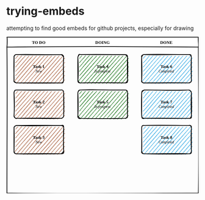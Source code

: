 # trying-embeds
attempting to find good embeds for github projects, especially for drawing

<svg xmlns="http://www.w3.org/2000/svg" xmlns:xlink="http://www.w3.org/1999/xlink" version="1.1" width="542px" viewBox="-0.5 -0.5 542 442" content="&lt;mxfile host=&quot;app.diagrams.net&quot; modified=&quot;2023-12-01T11:10:38.089Z&quot; agent=&quot;Mozilla/5.0 (Windows NT 10.0; Win64; x64) AppleWebKit/537.36 (KHTML, like Gecko) Chrome/118.0.0.0 Safari/537.36 OPR/104.0.0.0&quot; etag=&quot;i4LU7qhyP5owg7nleqOA&quot; version=&quot;22.1.5&quot; type=&quot;github&quot;&gt;&#10;  &lt;diagram id=&quot;wFE0QG_FPsp0jaGvCLVb&quot; name=&quot;Page-1&quot;&gt;&#10;    &lt;mxGraphModel dx=&quot;961&quot; dy=&quot;590&quot; grid=&quot;1&quot; gridSize=&quot;10&quot; guides=&quot;1&quot; tooltips=&quot;1&quot; connect=&quot;1&quot; arrows=&quot;1&quot; fold=&quot;1&quot; page=&quot;1&quot; pageScale=&quot;1&quot; pageWidth=&quot;850&quot; pageHeight=&quot;1100&quot; math=&quot;0&quot; shadow=&quot;0&quot;&gt;&#10;      &lt;root&gt;&#10;        &lt;mxCell id=&quot;0&quot; /&gt;&#10;        &lt;mxCell id=&quot;1&quot; parent=&quot;0&quot; /&gt;&#10;        &lt;mxCell id=&quot;_5mSTuPxr-ZiKRkBDSY7-1&quot; value=&quot;&quot; style=&quot;swimlane;fontStyle=2;childLayout=stackLayout;horizontal=1;startSize=28;horizontalStack=1;resizeParent=1;resizeParentMax=0;resizeLast=0;collapsible=0;marginBottom=0;swimlaneFillColor=none;fontFamily=Permanent Marker;fontSize=16;points=[];verticalAlign=top;stackBorder=0;resizable=1;strokeWidth=2;sketch=1;disableMultiStroke=1;&quot; parent=&quot;1&quot; vertex=&quot;1&quot;&gt;&#10;          &lt;mxGeometry x=&quot;160&quot; y=&quot;80&quot; width=&quot;540&quot; height=&quot;440&quot; as=&quot;geometry&quot; /&gt;&#10;        &lt;/mxCell&gt;&#10;        &lt;object label=&quot;TO DO&quot; status=&quot;New&quot; id=&quot;_5mSTuPxr-ZiKRkBDSY7-2&quot;&gt;&#10;          &lt;mxCell style=&quot;swimlane;strokeWidth=2;fontFamily=Permanent Marker;html=0;startSize=1;verticalAlign=bottom;spacingBottom=5;points=[];childLayout=stackLayout;stackBorder=20;stackSpacing=20;resizeLast=0;resizeParent=1;horizontalStack=0;collapsible=0;sketch=1;strokeColor=none;fillStyle=solid;fillColor=#A0522D;&quot; parent=&quot;_5mSTuPxr-ZiKRkBDSY7-1&quot; vertex=&quot;1&quot;&gt;&#10;            &lt;mxGeometry y=&quot;28&quot; width=&quot;180&quot; height=&quot;412&quot; as=&quot;geometry&quot; /&gt;&#10;          &lt;/mxCell&gt;&#10;        &lt;/object&gt;&#10;        &lt;object label=&quot;Task 1&amp;lt;br&amp;gt;&amp;lt;span style=&amp;quot;font-weight: normal&amp;quot;&amp;gt;&amp;lt;i&amp;gt;&amp;lt;font style=&amp;quot;font-size: 10px&amp;quot;&amp;gt;%status%&amp;lt;/font&amp;gt;&amp;lt;/i&amp;gt;&amp;lt;/span&amp;gt;&quot; placeholders=&quot;1&quot; id=&quot;_5mSTuPxr-ZiKRkBDSY7-3&quot;&gt;&#10;          &lt;mxCell style=&quot;whiteSpace=wrap;html=1;strokeWidth=2;fillColor=swimlane;fontStyle=1;spacingTop=0;rounded=1;arcSize=9;points=[];sketch=1;fontFamily=Permanent Marker;hachureGap=8;fillWeight=1;&quot; parent=&quot;_5mSTuPxr-ZiKRkBDSY7-2&quot; vertex=&quot;1&quot;&gt;&#10;            &lt;mxGeometry x=&quot;20&quot; y=&quot;21&quot; width=&quot;140&quot; height=&quot;80&quot; as=&quot;geometry&quot; /&gt;&#10;          &lt;/mxCell&gt;&#10;        &lt;/object&gt;&#10;        &lt;object label=&quot;Task 2&amp;lt;br&amp;gt;&amp;lt;span style=&amp;quot;font-weight: normal&amp;quot;&amp;gt;&amp;lt;i&amp;gt;&amp;lt;font style=&amp;quot;font-size: 10px&amp;quot;&amp;gt;%status%&amp;lt;/font&amp;gt;&amp;lt;/i&amp;gt;&amp;lt;/span&amp;gt;&quot; placeholders=&quot;1&quot; id=&quot;_5mSTuPxr-ZiKRkBDSY7-4&quot;&gt;&#10;          &lt;mxCell style=&quot;whiteSpace=wrap;html=1;strokeWidth=2;fillColor=swimlane;fontStyle=1;spacingTop=0;rounded=1;arcSize=9;points=[];sketch=1;fontFamily=Permanent Marker;hachureGap=8;fillWeight=1;&quot; parent=&quot;_5mSTuPxr-ZiKRkBDSY7-2&quot; vertex=&quot;1&quot;&gt;&#10;            &lt;mxGeometry x=&quot;20&quot; y=&quot;121&quot; width=&quot;140&quot; height=&quot;80&quot; as=&quot;geometry&quot; /&gt;&#10;          &lt;/mxCell&gt;&#10;        &lt;/object&gt;&#10;        &lt;object label=&quot;Task 3&amp;lt;br&amp;gt;&amp;lt;span style=&amp;quot;font-weight: normal&amp;quot;&amp;gt;&amp;lt;i&amp;gt;&amp;lt;font style=&amp;quot;font-size: 10px&amp;quot;&amp;gt;%status%&amp;lt;/font&amp;gt;&amp;lt;/i&amp;gt;&amp;lt;/span&amp;gt;&quot; placeholders=&quot;1&quot; id=&quot;_5mSTuPxr-ZiKRkBDSY7-5&quot;&gt;&#10;          &lt;mxCell style=&quot;whiteSpace=wrap;html=1;strokeWidth=2;fillColor=swimlane;fontStyle=1;spacingTop=0;rounded=1;arcSize=9;points=[];sketch=1;fontFamily=Permanent Marker;hachureGap=8;fillWeight=1;&quot; parent=&quot;_5mSTuPxr-ZiKRkBDSY7-2&quot; vertex=&quot;1&quot;&gt;&#10;            &lt;mxGeometry x=&quot;20&quot; y=&quot;221&quot; width=&quot;140&quot; height=&quot;80&quot; as=&quot;geometry&quot; /&gt;&#10;          &lt;/mxCell&gt;&#10;        &lt;/object&gt;&#10;        &lt;object label=&quot;DOING&quot; status=&quot;In progress&quot; id=&quot;_5mSTuPxr-ZiKRkBDSY7-6&quot;&gt;&#10;          &lt;mxCell style=&quot;swimlane;strokeWidth=2;fontFamily=Permanent Marker;html=0;startSize=1;verticalAlign=bottom;spacingBottom=5;points=[];childLayout=stackLayout;stackBorder=20;stackSpacing=20;resizeLast=0;resizeParent=1;horizontalStack=0;collapsible=0;sketch=1;strokeColor=none;fillStyle=solid;fillColor=#006600;&quot; parent=&quot;_5mSTuPxr-ZiKRkBDSY7-1&quot; vertex=&quot;1&quot;&gt;&#10;            &lt;mxGeometry x=&quot;180&quot; y=&quot;28&quot; width=&quot;180&quot; height=&quot;412&quot; as=&quot;geometry&quot; /&gt;&#10;          &lt;/mxCell&gt;&#10;        &lt;/object&gt;&#10;        &lt;object label=&quot;Task 4&amp;lt;br&amp;gt;&amp;lt;span style=&amp;quot;font-weight: normal&amp;quot;&amp;gt;&amp;lt;i&amp;gt;&amp;lt;font style=&amp;quot;font-size: 10px&amp;quot;&amp;gt;%status%&amp;lt;/font&amp;gt;&amp;lt;/i&amp;gt;&amp;lt;/span&amp;gt;&quot; placeholders=&quot;1&quot; id=&quot;_5mSTuPxr-ZiKRkBDSY7-7&quot;&gt;&#10;          &lt;mxCell style=&quot;whiteSpace=wrap;html=1;strokeWidth=2;fillColor=swimlane;fontStyle=1;spacingTop=0;rounded=1;arcSize=9;points=[];sketch=1;fontFamily=Permanent Marker;hachureGap=8;fillWeight=1;&quot; parent=&quot;_5mSTuPxr-ZiKRkBDSY7-6&quot; vertex=&quot;1&quot;&gt;&#10;            &lt;mxGeometry x=&quot;20&quot; y=&quot;21&quot; width=&quot;140&quot; height=&quot;80&quot; as=&quot;geometry&quot; /&gt;&#10;          &lt;/mxCell&gt;&#10;        &lt;/object&gt;&#10;        &lt;object label=&quot;Task 5&amp;lt;br&amp;gt;&amp;lt;span style=&amp;quot;font-weight: normal&amp;quot;&amp;gt;&amp;lt;i&amp;gt;&amp;lt;font style=&amp;quot;font-size: 10px&amp;quot;&amp;gt;%status%&amp;lt;/font&amp;gt;&amp;lt;/i&amp;gt;&amp;lt;/span&amp;gt;&quot; placeholders=&quot;1&quot; id=&quot;_5mSTuPxr-ZiKRkBDSY7-8&quot;&gt;&#10;          &lt;mxCell style=&quot;whiteSpace=wrap;html=1;strokeWidth=2;fillColor=swimlane;fontStyle=1;spacingTop=0;rounded=1;arcSize=9;points=[];sketch=1;fontFamily=Permanent Marker;hachureGap=8;fillWeight=1;&quot; parent=&quot;_5mSTuPxr-ZiKRkBDSY7-6&quot; vertex=&quot;1&quot;&gt;&#10;            &lt;mxGeometry x=&quot;20&quot; y=&quot;121&quot; width=&quot;140&quot; height=&quot;80&quot; as=&quot;geometry&quot; /&gt;&#10;          &lt;/mxCell&gt;&#10;        &lt;/object&gt;&#10;        &lt;object label=&quot;DONE&quot; status=&quot;Completed&quot; id=&quot;_5mSTuPxr-ZiKRkBDSY7-9&quot;&gt;&#10;          &lt;mxCell style=&quot;swimlane;strokeWidth=2;fontFamily=Permanent Marker;html=0;startSize=1;verticalAlign=bottom;spacingBottom=5;points=[];childLayout=stackLayout;stackBorder=20;stackSpacing=20;resizeLast=0;resizeParent=1;horizontalStack=0;collapsible=0;sketch=1;strokeColor=none;fillStyle=solid;fillColor=#1BA1E2;&quot; parent=&quot;_5mSTuPxr-ZiKRkBDSY7-1&quot; vertex=&quot;1&quot;&gt;&#10;            &lt;mxGeometry x=&quot;360&quot; y=&quot;28&quot; width=&quot;180&quot; height=&quot;412&quot; as=&quot;geometry&quot; /&gt;&#10;          &lt;/mxCell&gt;&#10;        &lt;/object&gt;&#10;        &lt;object label=&quot;Task 6&amp;lt;br&amp;gt;&amp;lt;span style=&amp;quot;font-weight: normal&amp;quot;&amp;gt;&amp;lt;i&amp;gt;&amp;lt;font style=&amp;quot;font-size: 10px&amp;quot;&amp;gt;%status%&amp;lt;/font&amp;gt;&amp;lt;/i&amp;gt;&amp;lt;/span&amp;gt;&quot; placeholders=&quot;1&quot; id=&quot;_5mSTuPxr-ZiKRkBDSY7-10&quot;&gt;&#10;          &lt;mxCell style=&quot;whiteSpace=wrap;html=1;strokeWidth=2;fillColor=swimlane;fontStyle=1;spacingTop=0;rounded=1;arcSize=9;points=[];sketch=1;fontFamily=Permanent Marker;hachureGap=8;fillWeight=1;&quot; parent=&quot;_5mSTuPxr-ZiKRkBDSY7-9&quot; vertex=&quot;1&quot;&gt;&#10;            &lt;mxGeometry x=&quot;20&quot; y=&quot;21&quot; width=&quot;140&quot; height=&quot;80&quot; as=&quot;geometry&quot; /&gt;&#10;          &lt;/mxCell&gt;&#10;        &lt;/object&gt;&#10;        &lt;object label=&quot;Task 7&amp;lt;br&amp;gt;&amp;lt;span style=&amp;quot;font-weight: normal&amp;quot;&amp;gt;&amp;lt;i&amp;gt;&amp;lt;font style=&amp;quot;font-size: 10px&amp;quot;&amp;gt;%status%&amp;lt;/font&amp;gt;&amp;lt;/i&amp;gt;&amp;lt;/span&amp;gt;&quot; placeholders=&quot;1&quot; id=&quot;_5mSTuPxr-ZiKRkBDSY7-11&quot;&gt;&#10;          &lt;mxCell style=&quot;whiteSpace=wrap;html=1;strokeWidth=2;fillColor=swimlane;fontStyle=1;spacingTop=0;rounded=1;arcSize=9;points=[];sketch=1;fontFamily=Permanent Marker;hachureGap=8;fillWeight=1;&quot; parent=&quot;_5mSTuPxr-ZiKRkBDSY7-9&quot; vertex=&quot;1&quot;&gt;&#10;            &lt;mxGeometry x=&quot;20&quot; y=&quot;121&quot; width=&quot;140&quot; height=&quot;80&quot; as=&quot;geometry&quot; /&gt;&#10;          &lt;/mxCell&gt;&#10;        &lt;/object&gt;&#10;        &lt;object label=&quot;Task 8&amp;lt;br&amp;gt;&amp;lt;span style=&amp;quot;font-weight: normal&amp;quot;&amp;gt;&amp;lt;i&amp;gt;&amp;lt;font style=&amp;quot;font-size: 10px&amp;quot;&amp;gt;%status%&amp;lt;/font&amp;gt;&amp;lt;/i&amp;gt;&amp;lt;/span&amp;gt;&quot; placeholders=&quot;1&quot; id=&quot;_5mSTuPxr-ZiKRkBDSY7-12&quot;&gt;&#10;          &lt;mxCell style=&quot;whiteSpace=wrap;html=1;strokeWidth=2;fillColor=swimlane;fontStyle=1;spacingTop=0;rounded=1;arcSize=9;points=[];sketch=1;fontFamily=Permanent Marker;hachureGap=8;fillWeight=1;&quot; parent=&quot;_5mSTuPxr-ZiKRkBDSY7-9&quot; vertex=&quot;1&quot;&gt;&#10;            &lt;mxGeometry x=&quot;20&quot; y=&quot;221&quot; width=&quot;140&quot; height=&quot;80&quot; as=&quot;geometry&quot; /&gt;&#10;          &lt;/mxCell&gt;&#10;        &lt;/object&gt;&#10;      &lt;/root&gt;&#10;    &lt;/mxGraphModel&gt;&#10;  &lt;/diagram&gt;&#10;&lt;/mxfile&gt;&#10;" onclick="(function(svg){var src=window.event.target||window.event.srcElement;while (src!=null&amp;&amp;src.nodeName.toLowerCase()!='a'){src=src.parentNode;}if(src==null){if(svg.wnd!=null&amp;&amp;!svg.wnd.closed){svg.wnd.focus();}else{var r=function(evt){if(evt.data=='ready'&amp;&amp;evt.source==svg.wnd){svg.wnd.postMessage(decodeURIComponent(svg.getAttribute('content')),'*');window.removeEventListener('message',r);}};window.addEventListener('message',r);svg.wnd=window.open('https://viewer.diagrams.net/?client=1&amp;page=0');}}})(this);" style="cursor:pointer;max-width:100%;max-height:442px;"><defs/><g><path d="M 1 29 L 1 1 L 541 1 L 541 29" fill="none" stroke="none" pointer-events="all"/><path d="M 1 29.59 L 2.47 2.18 L 540.14 -0.25 L 540.08 27.7" fill="rgb(255, 255, 255)" stroke="none" pointer-events="all"/><path d="M 1 29 M 1 29 C 1.9 16.73 2.27 6.07 1 1 M 1 1 C 124.94 -0.09 249.4 0.26 541 1 M 541 1 C 539.77 12.18 542.68 22.08 541 29" fill="none" stroke="rgb(0, 0, 0)" stroke-width="2" stroke-linejoin="round" stroke-linecap="round" stroke-miterlimit="10" pointer-events="all"/><path d="M 1 29 M 1 29 C 2.32 152.15 0.98 275.73 1 441 M 1 441 C 128.63 442.69 254.46 442.84 541 441 M 541 441 C 542.86 334.53 541.86 228.76 541 29" fill="none" stroke="rgb(0, 0, 0)" stroke-width="2" stroke-linejoin="round" stroke-linecap="round" stroke-miterlimit="10" pointer-events="none"/><path d="M 1 29 M 1 29 C 163.49 27.07 324.54 27.04 541 29" fill="none" stroke="rgb(0, 0, 0)" stroke-width="2" stroke-linejoin="round" stroke-linecap="round" stroke-miterlimit="10" pointer-events="none"/><path d="M 1 30 L 1 29 L 181 29 L 181 30" fill="none" stroke="none" pointer-events="all"/><g fill="rgb(0, 0, 0)" font-family="Permanent Marker" font-weight="bold" text-anchor="middle" font-size="12px"><text x="90.5" y="19.5">TO DO</text></g><rect x="21" y="50" width="140" height="80" rx="7.2" ry="7.2" fill="none" stroke="none" pointer-events="all"/><path d="M 22.96 51.61 C 22.96 51.61 22.96 51.61 22.96 51.61 M 22.96 51.61 C 22.96 51.61 22.96 51.61 22.96 51.61 M 25.07 61.39 C 27.32 58.43 29.62 56.74 32.28 53.09 M 25.07 61.39 C 26.26 60.05 28.77 57.61 32.28 53.09 M 25.2 73.43 C 31.26 67.45 35.77 61.99 42.91 53.05 M 25.2 73.43 C 31.92 65.23 37.87 59.04 42.91 53.05 M 25.33 85.47 C 34.94 72.5 46.04 59.96 52.89 53.77 M 25.33 85.47 C 35.11 73.88 45.34 61.92 52.89 53.77 M 25.47 97.51 C 35.57 86.72 45.04 76.2 63.52 53.74 M 25.47 97.51 C 34.66 87.44 42.94 77.05 63.52 53.74 M 25.6 109.55 C 41.7 91.04 57.86 69.11 74.15 53.7 M 25.6 109.55 C 42.97 90.73 58.31 72.14 74.15 53.7 M 23.11 124.61 C 35.23 106.84 50.15 90.82 84.78 53.67 M 23.11 124.61 C 40.27 104.69 57.39 85 84.78 53.67 M 27.83 131.37 C 50.45 103.88 74.23 75.92 95.41 53.63 M 27.83 131.37 C 49.1 107.84 69.49 83.23 95.41 53.63 M 37.81 132.09 C 55.01 112.92 70.98 91.71 106.04 53.6 M 37.81 132.09 C 63.24 102.94 89.68 73.85 106.04 53.6 M 48.44 132.05 C 68.36 108.98 88.29 85.54 116.67 53.56 M 48.44 132.05 C 69.69 108.13 90.09 83.63 116.67 53.56 M 59.07 132.02 C 79.75 107.6 100.35 85.07 127.3 53.53 M 59.07 132.02 C 80.68 106.83 101.78 81.38 127.3 53.53 M 69.7 131.99 C 96.61 101.26 123.05 71.8 137.93 53.5 M 69.7 131.99 C 90.08 106.82 111.66 81.79 137.93 53.5 M 80.33 131.95 C 107.01 101.64 134.64 70.41 148.56 53.46 M 80.33 131.95 C 99.41 108.35 119.52 86.53 148.56 53.46 M 90.96 131.92 C 104.52 114.53 120.06 96.41 159.84 52.67 M 90.96 131.92 C 116.12 103.28 140.87 76.09 159.84 52.67 M 101.59 131.88 C 114.15 115.78 127.47 103 163.91 60.18 M 101.59 131.88 C 126.35 105.31 148.53 77.94 163.91 60.18 M 112.22 131.85 C 123.08 118.48 136.61 106.53 164.05 72.23 M 112.22 131.85 C 122.3 120.44 134.06 106.63 164.05 72.23 M 122.85 131.81 C 135.55 115.26 148.8 99.47 164.18 84.27 M 122.85 131.81 C 133.36 119.28 146.11 105.16 164.18 84.27 M 133.48 131.78 C 139.58 125.95 146.03 118.13 163.66 97.06 M 133.48 131.78 C 141.65 122.08 150.8 112.41 163.66 97.06 M 144.11 131.74 C 148.67 127.92 151.34 123.67 163.79 109.1 M 144.11 131.74 C 152.47 122.95 158.09 113.57 163.79 109.1 M 155.39 130.95 C 156.67 127.96 159.41 125.02 163.92 121.14 M 155.39 130.95 C 157.04 128.32 158.66 127.17 163.92 121.14" fill="none" stroke="#a0522d" stroke-linejoin="round" stroke-linecap="round" stroke-miterlimit="10" pointer-events="all"/><path d="M 28.2 50 M 28.2 50 C 69.6 49.02 109.2 50.99 153.8 50 M 28.2 50 C 65.06 51.05 100.58 51.08 153.8 50 M 153.8 50 C 158.5 49.86 161.13 53.7 161 57.2 M 153.8 50 C 156.75 52.14 159.75 53.76 161 57.2 M 161 57.2 C 159.62 71.75 160.2 84.8 161 122.8 M 161 57.2 C 159.89 82.1 159.82 106.97 161 122.8 M 161 122.8 C 159.03 127.59 160.17 129.66 153.8 130 M 161 122.8 C 158.99 128.66 160.69 131.51 153.8 130 M 153.8 130 C 103.65 129.88 54.89 129.56 28.2 130 M 153.8 130 C 105.73 131.02 60.13 130.41 28.2 130 M 28.2 130 C 25.16 128.49 19.32 126.01 21 122.8 M 28.2 130 C 24.04 129.36 19.03 126.97 21 122.8 M 21 122.8 C 20.04 106.15 21.59 90.63 21 57.2 M 21 122.8 C 21.05 104.73 19.79 87.93 21 57.2 M 21 57.2 C 19.86 53.82 24.12 49.22 28.2 50 M 21 57.2 C 21.46 51.82 23.8 51.04 28.2 50" fill="none" stroke="rgb(0, 0, 0)" stroke-width="2" stroke-linejoin="round" stroke-linecap="round" stroke-miterlimit="10" pointer-events="all"/><g transform="translate(-0.5 -0.5)"><switch><foreignObject pointer-events="none" width="100%" height="100%" requiredFeatures="http://www.w3.org/TR/SVG11/feature#Extensibility" style="overflow: visible; text-align: left;"><div xmlns="http://www.w3.org/1999/xhtml" style="display: flex; align-items: unsafe center; justify-content: unsafe center; width: 138px; height: 1px; padding-top: 90px; margin-left: 22px;"><div data-drawio-colors="color: rgb(0, 0, 0); " style="box-sizing: border-box; font-size: 0px; text-align: center;"><div style="display: inline-block; font-size: 12px; font-family: &quot;Permanent Marker&quot;; color: rgb(0, 0, 0); line-height: 1.2; pointer-events: all; font-weight: bold; white-space: normal; overflow-wrap: normal;">Task 1<br /><span style="font-weight: normal"><i><font style="font-size: 10px">New</font></i></span></div></div></div></foreignObject><text x="91" y="94" fill="rgb(0, 0, 0)" font-family="Permanent Marker" font-size="12px" text-anchor="middle" font-weight="bold">Task 1...</text></switch></g><rect x="21" y="150" width="140" height="80" rx="7.2" ry="7.2" fill="none" stroke="none" pointer-events="all"/><path d="M 22.62 152.01 C 22.62 152.01 22.62 152.01 22.62 152.01 M 22.62 152.01 C 22.62 152.01 22.62 152.01 22.62 152.01 M 25.37 161.03 C 27.52 159.2 29.28 154.73 31.94 153.49 M 25.37 161.03 C 27.05 159.85 27.62 157.71 31.94 153.49 M 25.51 173.07 C 29.73 169.16 35.38 162.18 42.57 153.45 M 25.51 173.07 C 28.66 168.37 32.67 164.46 42.57 153.45 M 25.64 185.11 C 36.35 173.96 46.34 165.11 53.2 153.42 M 25.64 185.11 C 35.06 174.93 42.13 164.35 53.2 153.42 M 25.12 197.91 C 36.44 181.34 49.85 168.99 63.83 153.38 M 25.12 197.91 C 39.21 183.34 51.56 167.27 63.83 153.38 M 25.25 209.95 C 37.71 195.7 49.55 182.57 74.46 153.35 M 25.25 209.95 C 39.36 192.77 54.15 176.33 74.46 153.35 M 23.42 224.26 C 39.95 202.05 60.82 183.49 85.09 153.31 M 23.42 224.26 C 40.08 204.7 57.4 187.04 85.09 153.31 M 27.49 231.77 C 50.88 204.88 72.88 175.98 95.72 153.28 M 27.49 231.77 C 46.15 210.94 64.36 189.66 95.72 153.28 M 38.12 231.73 C 57.47 206.58 78.09 183.92 106.35 153.24 M 38.12 231.73 C 58.32 209.92 78.35 185.65 106.35 153.24 M 48.75 231.7 C 63.89 216.1 79.08 197.06 116.32 153.96 M 48.75 231.7 C 71.34 205.5 94.42 180.68 116.32 153.96 M 59.38 231.66 C 80.37 210.32 99.91 186.27 126.95 153.93 M 59.38 231.66 C 79.51 207.34 102.69 180.99 126.95 153.93 M 70.01 231.63 C 92.67 202.97 118.81 178.65 137.58 153.89 M 70.01 231.63 C 90.2 207.49 111.75 183.35 137.58 153.89 M 80.64 231.6 C 97.44 212.59 110.42 198.17 148.21 153.86 M 80.64 231.6 C 104.31 204.7 128.21 175.72 148.21 153.86 M 91.27 231.56 C 109.8 209.69 131.41 186.04 160.15 152.32 M 91.27 231.56 C 118.73 199.52 145.77 169.12 160.15 152.32 M 101.24 232.28 C 115.98 216.72 132.01 198.14 164.22 159.83 M 101.24 232.28 C 115.76 215.78 130.72 196.95 164.22 159.83 M 111.87 232.25 C 129.72 213.56 144.88 192.67 164.35 171.87 M 111.87 232.25 C 128.77 214.44 143.91 195.09 164.35 171.87 M 122.5 232.21 C 134.23 220.43 143.94 207.54 163.83 184.67 M 122.5 232.21 C 131.99 219.19 142.6 206.82 163.83 184.67 M 133.13 232.18 C 138.7 225.83 145.61 218.33 163.97 196.71 M 133.13 232.18 C 144.71 219.29 156.69 205.15 163.97 196.71 M 143.76 232.14 C 147.91 227.5 154.41 220.88 164.1 208.75 M 143.76 232.14 C 150.37 224.66 158.64 216.43 164.1 208.75 M 155.05 231.35 C 157.88 227.35 162.97 223.76 163.58 221.54 M 155.05 231.35 C 156.85 228.82 159.23 226.73 163.58 221.54" fill="none" stroke="#a0522d" stroke-linejoin="round" stroke-linecap="round" stroke-miterlimit="10" pointer-events="all"/><path d="M 28.2 150 M 28.2 150 C 66.24 150.96 102.14 150.6 153.8 150 M 28.2 150 C 68.96 150.05 111.18 149.64 153.8 150 M 153.8 150 C 157.44 148.94 161.2 152.06 161 157.2 M 153.8 150 C 158.13 149.7 160.95 151.67 161 157.2 M 161 157.2 C 161.5 179.52 162.2 201.53 161 222.8 M 161 157.2 C 160.54 177.98 161.73 197.49 161 222.8 M 161 222.8 C 160.69 225.91 158.26 229.73 153.8 230 M 161 222.8 C 161.36 227.03 156.5 230.04 153.8 230 M 153.8 230 C 117.94 231.37 84.92 229.73 28.2 230 M 153.8 230 C 121.71 229.35 89.87 228.59 28.2 230 M 28.2 230 C 25 229.89 20.18 228.26 21 222.8 M 28.2 230 C 24.67 231.91 21.72 225.8 21 222.8 M 21 222.8 C 22.81 195.49 21.81 169.43 21 157.2 M 21 222.8 C 22.55 201.17 20.99 179.42 21 157.2 M 21 157.2 C 22.61 151.51 22.36 149.99 28.2 150 M 21 157.2 C 20.7 154.17 24.57 149.16 28.2 150" fill="none" stroke="rgb(0, 0, 0)" stroke-width="2" stroke-linejoin="round" stroke-linecap="round" stroke-miterlimit="10" pointer-events="all"/><g transform="translate(-0.5 -0.5)"><switch><foreignObject pointer-events="none" width="100%" height="100%" requiredFeatures="http://www.w3.org/TR/SVG11/feature#Extensibility" style="overflow: visible; text-align: left;"><div xmlns="http://www.w3.org/1999/xhtml" style="display: flex; align-items: unsafe center; justify-content: unsafe center; width: 138px; height: 1px; padding-top: 190px; margin-left: 22px;"><div data-drawio-colors="color: rgb(0, 0, 0); " style="box-sizing: border-box; font-size: 0px; text-align: center;"><div style="display: inline-block; font-size: 12px; font-family: &quot;Permanent Marker&quot;; color: rgb(0, 0, 0); line-height: 1.2; pointer-events: all; font-weight: bold; white-space: normal; overflow-wrap: normal;">Task 2<br /><span style="font-weight: normal"><i><font style="font-size: 10px">New</font></i></span></div></div></div></foreignObject><text x="91" y="194" fill="rgb(0, 0, 0)" font-family="Permanent Marker" font-size="12px" text-anchor="middle" font-weight="bold">Task 2...</text></switch></g><rect x="21" y="250" width="140" height="80" rx="7.2" ry="7.2" fill="none" stroke="none" pointer-events="all"/><path d="M 22.93 251.65 C 22.93 251.65 22.93 251.65 22.93 251.65 M 22.93 251.65 C 22.93 251.65 22.93 251.65 22.93 251.65 M 25.68 260.68 C 27.78 257.7 31.2 254.3 32.24 253.13 M 25.68 260.68 C 28.11 258.02 30.28 254.45 32.24 253.13 M 25.16 273.47 C 28.27 267.26 31.38 266.37 42.87 253.1 M 25.16 273.47 C 30.16 267.89 34.05 263.88 42.87 253.1 M 25.29 285.51 C 32.64 275.96 41.71 266.58 53.5 253.06 M 25.29 285.51 C 31.89 276.54 39.96 269.14 53.5 253.06 M 25.43 297.55 C 33.05 288.45 42.35 279.53 63.48 253.78 M 25.43 297.55 C 34.35 286.97 44.71 276.48 63.48 253.78 M 25.56 309.6 C 39.77 292.79 56.68 273.66 74.11 253.75 M 25.56 309.6 C 37.16 294.5 51 280.65 74.11 253.75 M 23.07 324.65 C 44.01 298.02 66.83 272.92 84.74 253.71 M 23.07 324.65 C 37.81 305.46 55.34 287.82 84.74 253.71 M 27.79 331.41 C 51.53 306.99 75.28 277.68 95.37 253.68 M 27.79 331.41 C 43.51 311.71 59.18 294.15 95.37 253.68 M 38.42 331.38 C 61.26 304.51 86.3 276.66 106 253.64 M 38.42 331.38 C 64.79 299.52 91.79 268.67 106 253.64 M 48.4 332.1 C 70.25 303.95 94.65 277.28 116.63 253.61 M 48.4 332.1 C 72.76 303.12 96.97 275.49 116.63 253.61 M 59.03 332.06 C 78.29 308 97.15 285.96 127.26 253.57 M 59.03 332.06 C 81.66 306.12 103.34 280.37 127.26 253.57 M 69.66 332.03 C 88.53 308.9 110.83 285.19 137.89 253.54 M 69.66 332.03 C 90.08 309.09 112 285.36 137.89 253.54 M 80.29 331.99 C 98.71 312.26 118.99 290.6 148.52 253.51 M 80.29 331.99 C 96.94 313.6 113.46 294.6 148.52 253.51 M 90.92 331.96 C 118.43 304.23 142.11 275.06 159.81 252.72 M 90.92 331.96 C 106.92 313.74 122.46 295.98 159.81 252.72 M 101.55 331.93 C 116.71 312 135.13 295.97 163.87 260.23 M 101.55 331.93 C 119.98 311.51 137.87 289.24 163.87 260.23 M 112.18 331.89 C 125.03 316.31 135.02 302.9 164.01 272.27 M 112.18 331.89 C 124.33 319.03 136.06 304.55 164.01 272.27 M 122.81 331.86 C 137.84 312.17 156.27 296.67 164.14 284.31 M 122.81 331.86 C 131.27 321.17 141.75 310.55 164.14 284.31 M 133.44 331.82 C 138.2 325.26 145.31 318.41 163.62 297.11 M 133.44 331.82 C 141.19 323.25 149.46 314.17 163.62 297.11 M 144.07 331.79 C 147.96 326.68 153.97 318.06 163.75 309.15 M 144.07 331.79 C 150.47 324.56 156.92 318 163.75 309.15 M 155.36 331 C 157.85 328.13 160.97 325.85 163.88 321.19 M 155.36 331 C 157.5 328.4 159.34 325.36 163.88 321.19" fill="none" stroke="#a0522d" stroke-linejoin="round" stroke-linecap="round" stroke-miterlimit="10" pointer-events="all"/><path d="M 28.2 250 M 28.2 250 C 62.88 252.89 99.07 250.21 153.8 250 M 28.2 250 C 74.86 249.05 121.78 250.19 153.8 250 M 153.8 250 C 160.38 248.02 161.27 250.42 161 257.2 M 153.8 250 C 159.5 251.86 162.16 254.19 161 257.2 M 161 257.2 C 162.06 274.17 158.89 288.01 161 322.8 M 161 257.2 C 159.89 273.87 160.32 290.02 161 322.8 M 161 322.8 C 162.34 328.23 160.35 329.8 153.8 330 M 161 322.8 C 159.12 325.39 156.9 328.57 153.8 330 M 153.8 330 C 111.11 328.87 68.72 329.9 28.2 330 M 153.8 330 C 110.57 330.2 67.37 331.28 28.2 330 M 28.2 330 C 24.84 331.29 21.04 326.5 21 322.8 M 28.2 330 C 25.31 329.86 19.81 329.23 21 322.8 M 21 322.8 C 21.57 297.94 22.04 278.47 21 257.2 M 21 322.8 C 20.74 297.62 20.87 272.91 21 257.2 M 21 257.2 C 21.36 253.2 24.61 250.76 28.2 250 M 21 257.2 C 19.94 251.92 25.34 251.87 28.2 250" fill="none" stroke="rgb(0, 0, 0)" stroke-width="2" stroke-linejoin="round" stroke-linecap="round" stroke-miterlimit="10" pointer-events="all"/><g transform="translate(-0.5 -0.5)"><switch><foreignObject pointer-events="none" width="100%" height="100%" requiredFeatures="http://www.w3.org/TR/SVG11/feature#Extensibility" style="overflow: visible; text-align: left;"><div xmlns="http://www.w3.org/1999/xhtml" style="display: flex; align-items: unsafe center; justify-content: unsafe center; width: 138px; height: 1px; padding-top: 290px; margin-left: 22px;"><div data-drawio-colors="color: rgb(0, 0, 0); " style="box-sizing: border-box; font-size: 0px; text-align: center;"><div style="display: inline-block; font-size: 12px; font-family: &quot;Permanent Marker&quot;; color: rgb(0, 0, 0); line-height: 1.2; pointer-events: all; font-weight: bold; white-space: normal; overflow-wrap: normal;">Task 3<br /><span style="font-weight: normal"><i><font style="font-size: 10px">New</font></i></span></div></div></div></foreignObject><text x="91" y="294" fill="rgb(0, 0, 0)" font-family="Permanent Marker" font-size="12px" text-anchor="middle" font-weight="bold">Task 3...</text></switch></g><path d="M 181 30 L 181 29 L 361 29 L 361 30" fill="none" stroke="none" pointer-events="all"/><g fill="rgb(0, 0, 0)" font-family="Permanent Marker" font-weight="bold" text-anchor="middle" font-size="12px"><text x="270.5" y="19.5">DOING</text></g><rect x="201" y="50" width="140" height="80" rx="7.2" ry="7.2" fill="none" stroke="none" pointer-events="all"/><path d="M 202.9 51.68 C 202.9 51.68 202.9 51.68 202.9 51.68 M 202.9 51.68 C 202.9 51.68 202.9 51.68 202.9 51.68 M 205.66 60.7 C 206.5 58.82 209.92 57.07 212.22 53.15 M 205.66 60.7 C 207.96 58.25 209.71 55.83 212.22 53.15 M 205.14 73.5 C 209.25 67.32 218.5 58.93 222.85 53.12 M 205.14 73.5 C 210.35 66.45 217.75 60.55 222.85 53.12 M 205.27 85.54 C 216.38 73.21 224.81 60.81 233.48 53.09 M 205.27 85.54 C 216.11 72.97 225.42 61.9 233.48 53.09 M 205.41 97.58 C 218.16 81.4 230.89 65.34 243.46 53.81 M 205.41 97.58 C 214.06 86.48 224.5 75.89 243.46 53.81 M 205.54 109.62 C 220.73 94.52 234.41 74.19 254.09 53.77 M 205.54 109.62 C 224.19 87.08 242.24 66.8 254.09 53.77 M 203.05 124.68 C 220.47 102.12 242.86 78.15 264.72 53.74 M 203.05 124.68 C 217.37 108.21 233.3 90.62 264.72 53.74 M 207.77 131.44 C 231.07 104.73 254.8 78.06 275.35 53.7 M 207.77 131.44 C 233.01 102 259.46 71.95 275.35 53.7 M 218.4 131.4 C 237.52 110.83 254.28 91.71 285.98 53.67 M 218.4 131.4 C 234.42 115.44 248.74 98.1 285.98 53.67 M 228.38 132.12 C 244.07 113.25 255.3 99.04 296.61 53.63 M 228.38 132.12 C 243.78 115.79 258.14 98.73 296.61 53.63 M 239.01 132.09 C 258.42 109.75 279.55 88.19 307.24 53.6 M 239.01 132.09 C 262.66 105.4 284.91 79.35 307.24 53.6 M 249.64 132.05 C 266.03 113.89 280.2 95.94 317.87 53.56 M 249.64 132.05 C 268.53 107.97 288.79 85.55 317.87 53.56 M 260.27 132.02 C 282.49 103.16 309.07 75.37 328.5 53.53 M 260.27 132.02 C 284.57 103.13 311.14 73.26 328.5 53.53 M 270.9 131.98 C 293 105.75 315.04 81.38 339.78 52.74 M 270.9 131.98 C 291.51 109.71 311.61 85.53 339.78 52.74 M 281.53 131.95 C 299.28 109.45 318.81 86.17 343.85 60.25 M 281.53 131.95 C 297.06 115.69 310.67 100.51 343.85 60.25 M 292.16 131.92 C 304.19 119.15 318.64 104.28 343.99 72.29 M 292.16 131.92 C 304.37 117.6 318.07 102.46 343.99 72.29 M 302.79 131.88 C 311.89 117.74 323.23 108.03 344.12 84.33 M 302.79 131.88 C 319.46 113.53 333.95 94.9 344.12 84.33 M 313.42 131.85 C 326.86 117.62 336.67 104.78 343.6 97.13 M 313.42 131.85 C 321.43 124.4 328.84 115.91 343.6 97.13 M 324.05 131.81 C 330.8 125.81 336.16 116.83 343.73 109.17 M 324.05 131.81 C 328.48 126.15 333.77 120.41 343.73 109.17 M 335.33 131.02 C 339.04 128.12 339.95 123.89 343.86 121.21 M 335.33 131.02 C 337.78 127.33 341.14 125 343.86 121.21" fill="none" stroke="#006600" stroke-linejoin="round" stroke-linecap="round" stroke-miterlimit="10" pointer-events="all"/><path d="M 208.2 50 M 208.2 50 C 236.15 50.25 264.94 50.93 333.8 50 M 208.2 50 C 239.54 49.57 272.74 49.81 333.8 50 M 333.8 50 C 338.26 50.18 341.42 51.14 341 57.2 M 333.8 50 C 337.66 51.58 339.98 54.61 341 57.2 M 341 57.2 C 341.81 76.58 342.88 91.23 341 122.8 M 341 57.2 C 339.9 76.76 340.82 97.3 341 122.8 M 341 122.8 C 341.64 128.86 340.54 129.94 333.8 130 M 341 122.8 C 339.25 126.72 337.71 130.24 333.8 130 M 333.8 130 C 298.56 130.37 262.55 128.75 208.2 130 M 333.8 130 C 295.41 128.86 256.61 129.63 208.2 130 M 208.2 130 C 204.53 130.1 202.77 126.98 201 122.8 M 208.2 130 C 201.97 130.37 200.6 126.88 201 122.8 M 201 122.8 C 203.09 106.85 202.5 88.56 201 57.2 M 201 122.8 C 201.11 101.62 200.63 82.14 201 57.2 M 201 57.2 C 202.86 52.58 205.09 48.3 208.2 50 M 201 57.2 C 203.02 52.02 202.28 48.11 208.2 50" fill="none" stroke="rgb(0, 0, 0)" stroke-width="2" stroke-linejoin="round" stroke-linecap="round" stroke-miterlimit="10" pointer-events="all"/><g transform="translate(-0.5 -0.5)"><switch><foreignObject pointer-events="none" width="100%" height="100%" requiredFeatures="http://www.w3.org/TR/SVG11/feature#Extensibility" style="overflow: visible; text-align: left;"><div xmlns="http://www.w3.org/1999/xhtml" style="display: flex; align-items: unsafe center; justify-content: unsafe center; width: 138px; height: 1px; padding-top: 90px; margin-left: 202px;"><div data-drawio-colors="color: rgb(0, 0, 0); " style="box-sizing: border-box; font-size: 0px; text-align: center;"><div style="display: inline-block; font-size: 12px; font-family: &quot;Permanent Marker&quot;; color: rgb(0, 0, 0); line-height: 1.2; pointer-events: all; font-weight: bold; white-space: normal; overflow-wrap: normal;">Task 4<br /><span style="font-weight: normal"><i><font style="font-size: 10px">In progress</font></i></span></div></div></div></foreignObject><text x="271" y="94" fill="rgb(0, 0, 0)" font-family="Permanent Marker" font-size="12px" text-anchor="middle" font-weight="bold">Task 4...</text></switch></g><rect x="201" y="150" width="140" height="80" rx="7.2" ry="7.2" fill="none" stroke="none" pointer-events="all"/><path d="M 202.56 152.08 C 202.56 152.08 202.56 152.08 202.56 152.08 M 202.56 152.08 C 202.56 152.08 202.56 152.08 202.56 152.08 M 205.32 161.1 C 208.25 158.08 209.33 157.39 211.88 153.55 M 205.32 161.1 C 207.06 158.68 209.08 156.34 211.88 153.55 M 205.45 173.14 C 212.1 169.07 214.45 163.18 222.51 153.52 M 205.45 173.14 C 212.13 165.65 217.03 158.08 222.51 153.52 M 205.58 185.18 C 212.9 175.5 223.99 167.06 233.14 153.48 M 205.58 185.18 C 213.82 174.31 223.72 164.89 233.14 153.48 M 205.71 197.22 C 215.86 188.26 224.7 175.38 243.77 153.45 M 205.71 197.22 C 218.17 181.88 230.45 167.85 243.77 153.45 M 205.19 210.02 C 222.54 187.89 241.7 165.08 254.4 153.42 M 205.19 210.02 C 221.76 189.07 239.27 170.91 254.4 153.42 M 203.36 224.32 C 225.19 197.33 249.53 170.82 265.03 153.38 M 203.36 224.32 C 217.18 208.22 231.3 190.65 265.03 153.38 M 207.43 231.84 C 231.51 205.73 253.44 178.12 275.66 153.35 M 207.43 231.84 C 232.12 205.05 254.43 176.26 275.66 153.35 M 218.06 231.8 C 241.06 207.69 262.64 182.92 286.29 153.31 M 218.06 231.8 C 239.07 205.33 262.77 180.95 286.29 153.31 M 228.69 231.77 C 250.95 204.51 275.24 178.84 296.92 153.28 M 228.69 231.77 C 243.64 212.9 260.91 195.28 296.92 153.28 M 239.32 231.73 C 259.06 211.1 275.14 187.99 306.89 154 M 239.32 231.73 C 263.03 205.93 285.35 178.98 306.89 154 M 249.95 231.7 C 277.28 201.27 300.78 172.78 317.52 153.96 M 249.95 231.7 C 268.67 210.62 288.92 189.06 317.52 153.96 M 260.58 231.66 C 274.49 214.09 290.44 199.1 328.15 153.93 M 260.58 231.66 C 277.46 213.09 294.25 193.67 328.15 153.93 M 271.21 231.63 C 298.29 200.91 326.39 171.02 340.09 152.38 M 271.21 231.63 C 294.13 205.32 316.5 179.93 340.09 152.38 M 281.84 231.59 C 304.17 208.55 322.25 183.65 344.16 159.9 M 281.84 231.59 C 299.44 211.24 318.14 190.44 344.16 159.9 M 291.81 232.32 C 309.64 210.22 325.73 190.39 344.3 171.94 M 291.81 232.32 C 310.07 211.57 329.17 188.86 344.3 171.94 M 302.44 232.28 C 318.85 213.41 334.9 197.09 343.77 184.73 M 302.44 232.28 C 318.09 215.43 332.45 198.56 343.77 184.73 M 313.07 232.25 C 326.09 217.36 336.48 204.72 343.91 196.77 M 313.07 232.25 C 323.75 221.65 333.96 208.74 343.91 196.77 M 323.7 232.21 C 330.14 221.68 339.41 214.24 344.04 208.82 M 323.7 232.21 C 328.29 225.96 332.14 221.46 344.04 208.82 M 334.99 231.42 C 335.76 229.65 339.89 226.73 343.52 221.61 M 334.99 231.42 C 337.78 227.66 340.6 224.39 343.52 221.61" fill="none" stroke="#006600" stroke-linejoin="round" stroke-linecap="round" stroke-miterlimit="10" pointer-events="all"/><path d="M 208.2 150 M 208.2 150 C 232.79 148.19 261.88 150.54 333.8 150 M 208.2 150 C 245.44 148.57 283.34 150.37 333.8 150 M 333.8 150 C 337.2 149.26 341.49 153.49 341 157.2 M 333.8 150 C 339.04 149.15 341.18 152.53 341 157.2 M 341 157.2 C 342.37 184.35 339.57 207.96 341 222.8 M 341 157.2 C 340.56 172.64 340.73 187.82 341 222.8 M 341 222.8 C 339.3 227.18 338.63 230.01 333.8 230 M 341 222.8 C 341.62 229.68 338.12 228.77 333.8 230 M 333.8 230 C 287.73 230.37 242.35 231.43 208.2 230 M 333.8 230 C 284.27 231.7 236.11 230.31 208.2 230 M 208.2 230 C 204.38 231.5 199.63 229.22 201 222.8 M 208.2 230 C 202.6 228.32 203.29 225.71 201 222.8 M 201 222.8 C 201.85 209.3 202.72 197.6 201 157.2 M 201 222.8 C 201.29 198.06 200.51 173.63 201 157.2 M 201 157.2 C 201.61 154.27 203.34 149.08 208.2 150 M 201 157.2 C 202.26 154.37 203.06 150.83 208.2 150" fill="none" stroke="rgb(0, 0, 0)" stroke-width="2" stroke-linejoin="round" stroke-linecap="round" stroke-miterlimit="10" pointer-events="all"/><g transform="translate(-0.5 -0.5)"><switch><foreignObject pointer-events="none" width="100%" height="100%" requiredFeatures="http://www.w3.org/TR/SVG11/feature#Extensibility" style="overflow: visible; text-align: left;"><div xmlns="http://www.w3.org/1999/xhtml" style="display: flex; align-items: unsafe center; justify-content: unsafe center; width: 138px; height: 1px; padding-top: 190px; margin-left: 202px;"><div data-drawio-colors="color: rgb(0, 0, 0); " style="box-sizing: border-box; font-size: 0px; text-align: center;"><div style="display: inline-block; font-size: 12px; font-family: &quot;Permanent Marker&quot;; color: rgb(0, 0, 0); line-height: 1.2; pointer-events: all; font-weight: bold; white-space: normal; overflow-wrap: normal;">Task 5<br /><span style="font-weight: normal"><i><font style="font-size: 10px">In progress</font></i></span></div></div></div></foreignObject><text x="271" y="194" fill="rgb(0, 0, 0)" font-family="Permanent Marker" font-size="12px" text-anchor="middle" font-weight="bold">Task 5...</text></switch></g><path d="M 361 30 L 361 29 L 541 29 L 541 30" fill="none" stroke="none" pointer-events="all"/><g fill="rgb(0, 0, 0)" font-family="Permanent Marker" font-weight="bold" text-anchor="middle" font-size="12px"><text x="450.5" y="19.5">DONE</text></g><rect x="381" y="50" width="140" height="80" rx="7.2" ry="7.2" fill="none" stroke="none" pointer-events="all"/><path d="M 382.85 51.75 C 382.85 51.75 382.85 51.75 382.85 51.75 M 382.85 51.75 C 382.85 51.75 382.85 51.75 382.85 51.75 M 385.6 60.77 C 386.54 59.47 388.49 55.87 392.16 53.22 M 385.6 60.77 C 386.81 58.72 388.37 57.34 392.16 53.22 M 385.08 73.57 C 393.5 66.53 400 56.89 402.79 53.19 M 385.08 73.57 C 391.03 67.87 396.61 61.17 402.79 53.19 M 385.21 85.61 C 396.73 73.23 407.76 58.21 413.42 53.15 M 385.21 85.61 C 393.25 76.13 401.5 67.51 413.42 53.15 M 385.35 97.65 C 397.05 84.69 407.31 72.23 424.05 53.12 M 385.35 97.65 C 398.51 81.37 412.47 66.22 424.05 53.12 M 385.48 109.69 C 402.58 88.34 421.71 68.07 434.03 53.84 M 385.48 109.69 C 401.51 91.27 416.79 72.64 434.03 53.84 M 382.99 124.75 C 399.42 108.16 413.45 88.19 444.66 53.8 M 382.99 124.75 C 395.19 110.29 406.94 95.84 444.66 53.8 M 387.71 131.51 C 405.26 113.25 420.03 92.37 455.29 53.77 M 387.71 131.51 C 406.37 110.47 425.11 90.47 455.29 53.77 M 398.34 131.47 C 423.57 105.16 447.01 74.29 465.92 53.74 M 398.34 131.47 C 424.68 102 449.83 73.84 465.92 53.74 M 408.97 131.44 C 434.06 103.73 460.67 75.49 476.55 53.7 M 408.97 131.44 C 424.03 114.66 439.45 97.34 476.55 53.7 M 418.95 132.16 C 441.25 103.76 464.1 80.29 487.18 53.67 M 418.95 132.16 C 445.49 100.98 474.13 70.06 487.18 53.67 M 429.58 132.12 C 444.01 116.19 457 99.52 497.81 53.63 M 429.58 132.12 C 452.07 104.63 475.67 79.06 497.81 53.63 M 440.21 132.09 C 467.87 100.59 493.81 70.57 508.44 53.6 M 440.21 132.09 C 463.48 106.13 486.05 80.53 508.44 53.6 M 450.84 132.05 C 469.96 110.58 488.97 85.76 519.72 52.81 M 450.84 132.05 C 465.32 114.44 480.45 98.54 519.72 52.81 M 461.47 132.02 C 480.55 107.71 500.1 84.26 524.45 59.57 M 461.47 132.02 C 477.5 113.76 493.39 94.05 524.45 59.57 M 472.1 131.98 C 487.14 115.27 501.47 100.77 523.93 72.36 M 472.1 131.98 C 484.91 116.23 498.68 102.54 523.93 72.36 M 482.73 131.95 C 494.08 120.27 503.87 109.32 524.06 84.4 M 482.73 131.95 C 498.35 113.54 513.95 96.22 524.06 84.4 M 493.36 131.92 C 501.74 120.69 512.1 113.57 524.19 96.44 M 493.36 131.92 C 501.72 121.73 511.9 111.8 524.19 96.44 M 503.99 131.88 C 510.81 125.33 515.85 118.8 523.67 109.24 M 503.99 131.88 C 510.83 124.77 517.23 115.97 523.67 109.24 M 515.27 131.09 C 518.89 126.88 521.07 124.67 523.8 121.28 M 515.27 131.09 C 519.13 127.37 521.77 124.27 523.8 121.28" fill="none" stroke="#1ba1e2" stroke-linejoin="round" stroke-linecap="round" stroke-miterlimit="10" pointer-events="all"/><path d="M 388.2 50 M 388.2 50 C 438.66 51.66 486.21 49.23 513.8 50 M 388.2 50 C 425.45 48.72 461.99 50.14 513.8 50 M 513.8 50 C 518.34 50.67 519.9 51.8 521 57.2 M 513.8 50 C 520.08 49.31 520.46 50.21 521 57.2 M 521 57.2 C 520.12 73.87 520.19 90.98 521 122.8 M 521 57.2 C 520.77 81.23 521.38 103.91 521 122.8 M 521 122.8 C 520.94 126.85 517.95 130.66 513.8 130 M 521 122.8 C 522.19 128.29 517.92 128.43 513.8 130 M 513.8 130 C 472.34 129.12 429.6 129.66 388.2 130 M 513.8 130 C 474.72 129.53 435.18 130.82 388.2 130 M 388.2 130 C 384.02 131.43 380.68 127.02 381 122.8 M 388.2 130 C 385.21 129.62 378.78 129.1 381 122.8 M 381 122.8 C 380.93 97.19 380.21 72.37 381 57.2 M 381 122.8 C 382.53 103.77 381.63 83.3 381 57.2 M 381 57.2 C 379.25 52.83 382.36 50.99 388.2 50 M 381 57.2 C 383.02 52.17 384.92 48.83 388.2 50" fill="none" stroke="rgb(0, 0, 0)" stroke-width="2" stroke-linejoin="round" stroke-linecap="round" stroke-miterlimit="10" pointer-events="all"/><g transform="translate(-0.5 -0.5)"><switch><foreignObject pointer-events="none" width="100%" height="100%" requiredFeatures="http://www.w3.org/TR/SVG11/feature#Extensibility" style="overflow: visible; text-align: left;"><div xmlns="http://www.w3.org/1999/xhtml" style="display: flex; align-items: unsafe center; justify-content: unsafe center; width: 138px; height: 1px; padding-top: 90px; margin-left: 382px;"><div data-drawio-colors="color: rgb(0, 0, 0); " style="box-sizing: border-box; font-size: 0px; text-align: center;"><div style="display: inline-block; font-size: 12px; font-family: &quot;Permanent Marker&quot;; color: rgb(0, 0, 0); line-height: 1.2; pointer-events: all; font-weight: bold; white-space: normal; overflow-wrap: normal;">Task 6<br /><span style="font-weight: normal"><i><font style="font-size: 10px">Completed</font></i></span></div></div></div></foreignObject><text x="451" y="94" fill="rgb(0, 0, 0)" font-family="Permanent Marker" font-size="12px" text-anchor="middle" font-weight="bold">Task 6...</text></switch></g><rect x="381" y="150" width="140" height="80" rx="7.2" ry="7.2" fill="none" stroke="none" pointer-events="all"/><path d="M 382.5 152.15 C 382.5 152.15 382.5 152.15 382.5 152.15 M 382.5 152.15 C 382.5 152.15 382.5 152.15 382.5 152.15 M 385.26 161.17 C 388.14 158.73 389.75 156.2 391.82 153.62 M 385.26 161.17 C 388.22 157.65 390.37 154.83 391.82 153.62 M 385.39 173.21 C 392.32 164.33 395.88 157.24 402.45 153.59 M 385.39 173.21 C 391.21 165.07 398.3 158.69 402.45 153.59 M 385.52 185.25 C 393.88 174.98 403.55 163.95 413.08 153.55 M 385.52 185.25 C 392.37 177.4 399.27 170.38 413.08 153.55 M 385.66 197.29 C 401.28 179.04 415.06 165.23 423.71 153.52 M 385.66 197.29 C 395.64 185.79 405.61 176.23 423.71 153.52 M 385.13 210.09 C 398.6 196.99 409.41 181.51 434.34 153.48 M 385.13 210.09 C 399.03 193.31 413.75 176.84 434.34 153.48 M 383.3 224.39 C 404.14 202.14 424.11 175.63 444.97 153.45 M 383.3 224.39 C 405.91 196.11 430.2 167.5 444.97 153.45 M 387.37 231.9 C 404.08 211.68 421 193.93 455.6 153.42 M 387.37 231.9 C 403.4 213.6 419.94 194.95 455.6 153.42 M 398 231.87 C 413.53 213.63 428.22 196.73 466.23 153.38 M 398 231.87 C 417.35 209.47 436.34 187.85 466.23 153.38 M 408.63 231.84 C 430.88 205.8 449.15 185.51 476.86 153.35 M 408.63 231.84 C 425.39 212.37 441.85 194.33 476.86 153.35 M 419.26 231.8 C 443.63 204.9 465.61 179.67 487.49 153.31 M 419.26 231.8 C 432.88 214.95 446.16 200.57 487.49 153.31 M 429.89 231.77 C 453.7 203.57 480.03 176.36 497.46 154.03 M 429.89 231.77 C 452.18 205.96 475.73 179.29 497.46 154.03 M 440.52 231.73 C 458.29 211.55 473.57 194.34 508.09 154 M 440.52 231.73 C 454.84 216.7 467.65 199.51 508.09 154 M 451.15 231.7 C 475.24 201.74 500.32 175.4 520.03 152.45 M 451.15 231.7 C 467.93 212.06 485.35 192.95 520.03 152.45 M 461.78 231.66 C 482.66 208.31 504.55 183.48 524.1 159.97 M 461.78 231.66 C 481.71 207.51 500.52 186.37 524.1 159.97 M 472.41 231.63 C 493.03 209.85 508.77 186.65 524.24 172.01 M 472.41 231.63 C 491.03 208.67 509.97 187.68 524.24 172.01 M 482.38 232.35 C 497.99 212.76 512.49 195.2 523.71 184.8 M 482.38 232.35 C 496.98 215.45 512.44 197.88 523.71 184.8 M 493.01 232.31 C 500.71 220.73 511.4 214.1 523.85 196.84 M 493.01 232.31 C 503.88 219.15 514.7 206.99 523.85 196.84 M 503.64 232.28 C 510.1 225.25 515.01 216.31 523.98 208.88 M 503.64 232.28 C 510.71 224.52 515.73 216.9 523.98 208.88 M 514.93 231.49 C 518.2 228.41 521.02 224.91 523.46 221.68 M 514.93 231.49 C 517.22 229.66 518.92 227.58 523.46 221.68" fill="none" stroke="#1ba1e2" stroke-linejoin="round" stroke-linecap="round" stroke-miterlimit="10" pointer-events="all"/><path d="M 388.2 150 M 388.2 150 C 435.3 149.6 479.14 152.84 513.8 150 M 388.2 150 C 431.35 150.24 472.59 151.2 513.8 150 M 513.8 150 C 517.28 149.75 519.97 154.16 521 157.2 M 513.8 150 C 516.85 151.47 521.67 152.73 521 157.2 M 521 157.2 C 521.99 181.64 522.19 207.71 521 222.8 M 521 157.2 C 520.12 177.11 519.97 196.43 521 222.8 M 521 222.8 C 522.6 229.17 520.04 230.73 513.8 230 M 521 222.8 C 519.95 226.66 518.32 231.56 513.8 230 M 513.8 230 C 486.63 230.62 463.64 229.83 388.2 230 M 513.8 230 C 463.58 229.86 414.68 229 388.2 230 M 388.2 230 C 383.86 228.83 381.55 229.26 381 222.8 M 388.2 230 C 381.24 232.18 381.47 227.92 381 222.8 M 381 222.8 C 379.69 199.64 380.44 181.42 381 157.2 M 381 222.8 C 380.72 198.21 381.51 174.79 381 157.2 M 381 157.2 C 382 150.52 384.6 151.76 388.2 150 M 381 157.2 C 382.25 154.52 385.69 151.54 388.2 150" fill="none" stroke="rgb(0, 0, 0)" stroke-width="2" stroke-linejoin="round" stroke-linecap="round" stroke-miterlimit="10" pointer-events="all"/><g transform="translate(-0.5 -0.5)"><switch><foreignObject pointer-events="none" width="100%" height="100%" requiredFeatures="http://www.w3.org/TR/SVG11/feature#Extensibility" style="overflow: visible; text-align: left;"><div xmlns="http://www.w3.org/1999/xhtml" style="display: flex; align-items: unsafe center; justify-content: unsafe center; width: 138px; height: 1px; padding-top: 190px; margin-left: 382px;"><div data-drawio-colors="color: rgb(0, 0, 0); " style="box-sizing: border-box; font-size: 0px; text-align: center;"><div style="display: inline-block; font-size: 12px; font-family: &quot;Permanent Marker&quot;; color: rgb(0, 0, 0); line-height: 1.2; pointer-events: all; font-weight: bold; white-space: normal; overflow-wrap: normal;">Task 7<br /><span style="font-weight: normal"><i><font style="font-size: 10px">Completed</font></i></span></div></div></div></foreignObject><text x="451" y="194" fill="rgb(0, 0, 0)" font-family="Permanent Marker" font-size="12px" text-anchor="middle" font-weight="bold">Task 7...</text></switch></g><rect x="381" y="250" width="140" height="80" rx="7.2" ry="7.2" fill="none" stroke="none" pointer-events="all"/><path d="M 382.81 251.79 C 382.81 251.79 382.81 251.79 382.81 251.79 M 382.81 251.79 C 382.81 251.79 382.81 251.79 382.81 251.79 M 385.56 260.81 C 388.55 259.1 389.82 255.64 392.13 253.27 M 385.56 260.81 C 387.96 258.46 390.4 255.72 392.13 253.27 M 385.7 272.85 C 391.38 265.83 396.27 260.99 402.76 253.23 M 385.7 272.85 C 390.18 267.94 393.58 265.57 402.76 253.23 M 385.17 285.65 C 394.81 276.99 399.56 269.44 413.39 253.2 M 385.17 285.65 C 397.44 272.57 406.94 260.29 413.39 253.2 M 385.31 297.69 C 394.5 286.45 404.55 275.63 424.02 253.16 M 385.31 297.69 C 398.2 280.9 412.25 265.65 424.02 253.16 M 385.44 309.73 C 400.87 289.84 416.98 272.1 434.65 253.13 M 385.44 309.73 C 399 294.84 410.94 280.77 434.65 253.13 M 382.95 324.79 C 395.87 308.29 409.46 293.43 444.62 253.85 M 382.95 324.79 C 407.06 298.11 429.55 271.52 444.62 253.85 M 387.68 331.55 C 404.79 312.36 419.53 294.12 455.25 253.81 M 387.68 331.55 C 400.79 316.33 414.8 299.39 455.25 253.81 M 398.31 331.51 C 415.81 311.5 434.97 289.36 465.88 253.78 M 398.31 331.51 C 424.26 301.05 450.23 270.85 465.88 253.78 M 408.94 331.48 C 423.96 312.94 441.49 293.06 476.51 253.75 M 408.94 331.48 C 427.08 311.04 444.26 290.64 476.51 253.75 M 419.57 331.45 C 441.8 303.66 466.69 280.92 487.14 253.71 M 419.57 331.45 C 433.34 315.38 446.78 300 487.14 253.71 M 429.54 332.17 C 451.14 305.5 473.64 282.89 497.77 253.68 M 429.54 332.17 C 450.5 305.53 474.45 279.26 497.77 253.68 M 440.17 332.13 C 458 311.21 476.58 286.76 508.4 253.64 M 440.17 332.13 C 457.45 310.02 476.42 289.24 508.4 253.64 M 450.8 332.1 C 464.51 312.12 481.88 296.11 519.69 252.85 M 450.8 332.1 C 469.89 310.43 489.59 288.11 519.69 252.85 M 461.43 332.06 C 483.14 303.89 507.82 277.16 524.41 259.61 M 461.43 332.06 C 485.67 303.53 507.82 276.47 524.41 259.61 M 472.06 332.03 C 485.09 314.14 499.88 298.17 523.89 272.41 M 472.06 332.03 C 486.94 316.82 500.67 298.46 523.89 272.41 M 482.69 331.99 C 497.33 317.18 508.29 302.52 524.02 284.45 M 482.69 331.99 C 496.26 316.6 509.59 300.78 524.02 284.45 M 493.32 331.96 C 500.34 324.02 511.36 313.87 524.16 296.49 M 493.32 331.96 C 501.23 322.92 508.53 313.61 524.16 296.49 M 503.95 331.92 C 509.64 324.48 518.03 317.59 523.63 309.28 M 503.95 331.92 C 508.83 326.38 514.06 320.4 523.63 309.28 M 515.24 331.14 C 517.47 327.05 522.63 322.9 523.77 321.32 M 515.24 331.14 C 517.68 329.41 518.83 326.38 523.77 321.32" fill="none" stroke="#1ba1e2" stroke-linejoin="round" stroke-linecap="round" stroke-miterlimit="10" pointer-events="all"/><path d="M 388.2 250 M 388.2 250 C 431.94 249.02 476.08 249.94 513.8 250 M 388.2 250 C 435.25 249.24 483.19 249.76 513.8 250 M 513.8 250 C 520.22 248.83 520.04 252.52 521 257.2 M 513.8 250 C 518.23 249.03 522.87 250.64 521 257.2 M 521 257.2 C 519.86 276.29 520.19 298.2 521 322.8 M 521 257.2 C 520.78 271 521.88 286.95 521 322.8 M 521 322.8 C 520.25 327.49 518.14 330.8 513.8 330 M 521 322.8 C 522.32 329.62 518.73 330.09 513.8 330 M 513.8 330 C 479.8 328.11 443.44 330 388.2 330 M 513.8 330 C 479.56 330.71 444.42 331.69 388.2 330 M 388.2 330 C 383.71 330.23 382.41 327.5 381 322.8 M 388.2 330 C 381.87 330.13 379.56 326.75 381 322.8 M 381 322.8 C 382.45 306.1 380.66 286.46 381 257.2 M 381 322.8 C 380.91 307.78 381.4 292.53 381 257.2 M 381 257.2 C 380.75 252.21 382.85 248.53 388.2 250 M 381 257.2 C 381.49 252.28 381.86 249.66 388.2 250" fill="none" stroke="rgb(0, 0, 0)" stroke-width="2" stroke-linejoin="round" stroke-linecap="round" stroke-miterlimit="10" pointer-events="all"/><g transform="translate(-0.5 -0.5)"><switch><foreignObject pointer-events="none" width="100%" height="100%" requiredFeatures="http://www.w3.org/TR/SVG11/feature#Extensibility" style="overflow: visible; text-align: left;"><div xmlns="http://www.w3.org/1999/xhtml" style="display: flex; align-items: unsafe center; justify-content: unsafe center; width: 138px; height: 1px; padding-top: 290px; margin-left: 382px;"><div data-drawio-colors="color: rgb(0, 0, 0); " style="box-sizing: border-box; font-size: 0px; text-align: center;"><div style="display: inline-block; font-size: 12px; font-family: &quot;Permanent Marker&quot;; color: rgb(0, 0, 0); line-height: 1.2; pointer-events: all; font-weight: bold; white-space: normal; overflow-wrap: normal;">Task 8<br /><span style="font-weight: normal"><i><font style="font-size: 10px">Completed</font></i></span></div></div></div></foreignObject><text x="451" y="294" fill="rgb(0, 0, 0)" font-family="Permanent Marker" font-size="12px" text-anchor="middle" font-weight="bold">Task 8...</text></switch></g></g><switch><g requiredFeatures="http://www.w3.org/TR/SVG11/feature#Extensibility"/><a transform="translate(0,-5)" xlink:href="https://www.drawio.com/doc/faq/svg-export-text-problems" target="_blank"><text text-anchor="middle" font-size="10px" x="50%" y="100%">Text is not SVG - cannot display</text></a></switch></svg>

